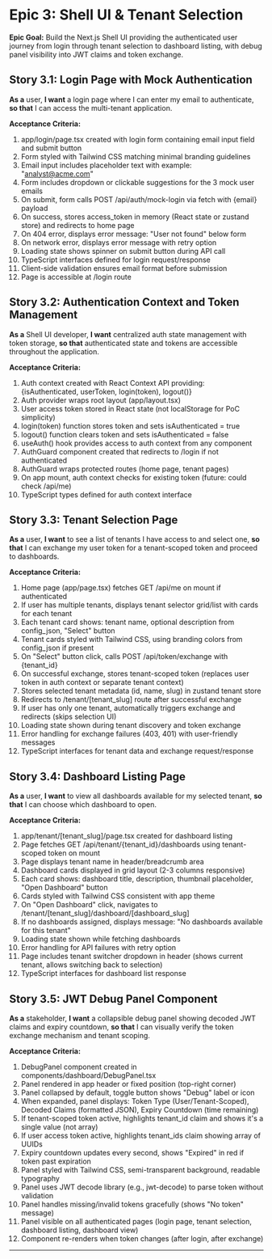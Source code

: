 # Epic 3: Shell UI & Tenant Selection

**Epic Goal:** Build the Next.js Shell UI providing the authenticated user journey from login through tenant selection to dashboard listing, with debug panel visibility into JWT claims and token exchange.

## Story 3.1: Login Page with Mock Authentication

**As a** user,
**I want** a login page where I can enter my email to authenticate,
**so that** I can access the multi-tenant application.

**Acceptance Criteria:**

1. app/login/page.tsx created with login form containing email input field and submit button
2. Form styled with Tailwind CSS matching minimal branding guidelines
3. Email input includes placeholder text with example: "analyst@acme.com"
4. Form includes dropdown or clickable suggestions for the 3 mock user emails
5. On submit, form calls POST /api/auth/mock-login via fetch with {email} payload
6. On success, stores access_token in memory (React state or zustand store) and redirects to home page
7. On 404 error, displays error message: "User not found" below form
8. On network error, displays error message with retry option
9. Loading state shows spinner on submit button during API call
10. TypeScript interfaces defined for login request/response
11. Client-side validation ensures email format before submission
12. Page is accessible at /login route

## Story 3.2: Authentication Context and Token Management

**As a** Shell UI developer,
**I want** centralized auth state management with token storage,
**so that** authenticated state and tokens are accessible throughout the application.

**Acceptance Criteria:**

1. Auth context created with React Context API providing: {isAuthenticated, userToken, login(token), logout()}
2. Auth provider wraps root layout (app/layout.tsx)
3. User access token stored in React state (not localStorage for PoC simplicity)
4. login(token) function stores token and sets isAuthenticated = true
5. logout() function clears token and sets isAuthenticated = false
6. useAuth() hook provides access to auth context from any component
7. AuthGuard component created that redirects to /login if not authenticated
8. AuthGuard wraps protected routes (home page, tenant pages)
9. On app mount, auth context checks for existing token (future: could check /api/me)
10. TypeScript types defined for auth context interface

## Story 3.3: Tenant Selection Page

**As a** user,
**I want** to see a list of tenants I have access to and select one,
**so that** I can exchange my user token for a tenant-scoped token and proceed to dashboards.

**Acceptance Criteria:**

1. Home page (app/page.tsx) fetches GET /api/me on mount if authenticated
2. If user has multiple tenants, displays tenant selector grid/list with cards for each tenant
3. Each tenant card shows: tenant name, optional description from config_json, "Select" button
4. Tenant cards styled with Tailwind CSS, using branding colors from config_json if present
5. On "Select" button click, calls POST /api/token/exchange with {tenant_id}
6. On successful exchange, stores tenant-scoped token (replaces user token in auth context or separate tenant context)
7. Stores selected tenant metadata (id, name, slug) in zustand tenant store
8. Redirects to /tenant/[tenant_slug] route after successful exchange
9. If user has only one tenant, automatically triggers exchange and redirects (skips selection UI)
10. Loading state shown during tenant discovery and token exchange
11. Error handling for exchange failures (403, 401) with user-friendly messages
12. TypeScript interfaces for tenant data and exchange request/response

## Story 3.4: Dashboard Listing Page

**As a** user,
**I want** to view all dashboards available for my selected tenant,
**so that** I can choose which dashboard to open.

**Acceptance Criteria:**

1. app/tenant/[tenant_slug]/page.tsx created for dashboard listing
2. Page fetches GET /api/tenant/{tenant_id}/dashboards using tenant-scoped token on mount
3. Page displays tenant name in header/breadcrumb area
4. Dashboard cards displayed in grid layout (2-3 columns responsive)
5. Each card shows: dashboard title, description, thumbnail placeholder, "Open Dashboard" button
6. Cards styled with Tailwind CSS consistent with app theme
7. On "Open Dashboard" click, navigates to /tenant/[tenant_slug]/dashboard/[dashboard_slug]
8. If no dashboards assigned, displays message: "No dashboards available for this tenant"
9. Loading state shown while fetching dashboards
10. Error handling for API failures with retry option
11. Page includes tenant switcher dropdown in header (shows current tenant, allows switching back to selection)
12. TypeScript interfaces for dashboard list response

## Story 3.5: JWT Debug Panel Component

**As a** stakeholder,
**I want** a collapsible debug panel showing decoded JWT claims and expiry countdown,
**so that** I can visually verify the token exchange mechanism and tenant scoping.

**Acceptance Criteria:**

1. DebugPanel component created in components/dashboard/DebugPanel.tsx
2. Panel rendered in app header or fixed position (top-right corner)
3. Panel collapsed by default, toggle button shows "Debug" label or icon
4. When expanded, panel displays: Token Type (User/Tenant-Scoped), Decoded Claims (formatted JSON), Expiry Countdown (time remaining)
5. If tenant-scoped token active, highlights tenant_id claim and shows it's a single value (not array)
6. If user access token active, highlights tenant_ids claim showing array of UUIDs
7. Expiry countdown updates every second, shows "Expired" in red if token past expiration
8. Panel styled with Tailwind CSS, semi-transparent background, readable typography
9. Panel uses JWT decode library (e.g., jwt-decode) to parse token without validation
10. Panel handles missing/invalid tokens gracefully (shows "No token" message)
11. Panel visible on all authenticated pages (login page, tenant selection, dashboard listing, dashboard view)
12. Component re-renders when token changes (after login, after exchange)

---
